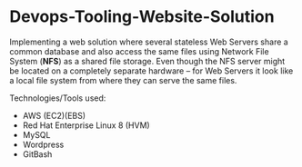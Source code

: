 # Devops-Tooling-Website-Solution
Implementing a web solution where several stateless Web Servers share a common database and also access the same files using Network File System (**NFS**) as a shared file storage. Even though the NFS server might be located on a completely separate hardware – for Web Servers it look like a local file system from where they can serve the same files.

Technologies/Tools used:

* AWS (EC2)(EBS)
* Red Hat Enterprise Linux 8 (HVM)
* MySQL
* Wordpress
* GitBash